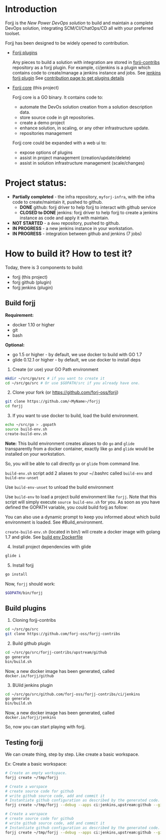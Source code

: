 # Introduction

Forjj is the *New Power DevOps solution* to build and maintain a complete DevOps solution, integrating SCM/CI/ChatOps/CD all with
your preferred toolset.

Forjj has been designed to be widely opened to contribution.

- [Forjj plugins](https://github.com/forj-oss/forjj-contribs)

  Any pieces to build a solution with integration are stored in [forjj-contribs](https://github.com/forj-oss/forjj-contribs) repository as a forjj plugin.
  For example, ci/jenkins is a plugin which contains code to create/manage a jenkins instance and jobs. See [jenkins forjj plugin](https://github.com/forj-oss/forjj-contribs/ci/jenkinsi)
  See [contribution page to get plugins details](CONTRIBUTION.md)

- [Forjj core](https://github.com/forj-oss/forjj) (this project)

  Forjj core is a GO binary. It contains code to:

  - automate the DevOs solution creation from a solution description data.
  - store source code in git repositories.
  - create a demo project
  - enhance solution, in scaling, or any other infrastructure update.
  - repositories management

  Forjj core could be expanded with a web ui to:

  - expose options of plugins
  - assist in project management (creation/update/delete)
  - assist in solution infrastructure management (scale/changes)

# Project status:

- **Partially completed** - the infra repository, `myforj-infra`, with the infra code to create/maintain it, pushed to github.
  - **DONE** github: forjj driver to help forjj to interact with github service
  - **CLOSED to DONE** jenkins: forjj driver to help forjj to create a jenkins instance as code and apply it with maintain.
- **NOT STARTED** - a `demo` repository, pushed to github.
- **IN PROGRESS** - a new jenkins instance in your workstation.
- **IN PROGRESS** - integration between github and jenkins (7 jobs)

# How to build it? How to test it?

Today, there is 3 components to build:
- forjj (this project)
- forjj github (plugin)
- forjj jenkins (plugin)

## Build forjj

**Requirement:**
- docker 1.10 or higher
- git
- bash

**Optional:**
- go 1.5 or higher - by default, we use docker to build with GO 1.7
- glide 0.12.1 or higher - by default, we use docker to install deps

1. Create (or use) your GO Path environment

```bash
mkdir ~/src/go/src # if you want to create it
cd ~/src/go/src # Or use $GOPATH/src if you already have one.
```

2. Clone your fork (or https://github.com/forj-oss/forjj)

```bash
git clone https://github.com/<MyName>/forjj
cd forjj
```

3. If you want to use docker to build, load the build environment.

```bash
echo ~/src/go > .gopath
source build-env.sh
create-build-env.sh
```

**Note:**
This build environment creates aliases to do `go` and `glide` transparently
from a docker container, exactly like `go` and `glide` would be installed on
your workstation.

So, you will be able to call directly `go` or `glide` from command line.

`build-env.sh` script add 2 aliases to your ~/.bashrc called `build-env` and `build-env-unset`

Use `build-env-unset` to unload the build environment

Use `build-env` to load a project build environment like `forjj`. Note that
this script will simply execute `source build-env.sh` for you.
As soon as you have defined the GOPATH variable, you could build forjj as follow:

You can also use a dynamic prompt to keep you informed about which build
environment is loaded. See #Build_environment.

`create-build-env.sh` (located in bin/) will create a docker image with
 golang 1.7 and glide. See [build env Dockerfile](glide/Dockerfile)

4. Install project dependencies with glide

```bash
glide i
```

5. Install forjj

```bash
go install
```

Now, `forjj` should work:

```bash
$GOPATH/bin/forjj
```


## Build plugins

1. Cloning forjj-contribs

```bash
cd ~/src/go/src
git clone https://github.com/forj-oss/forjj-contribs
```

2. Build github plugin

```bash
cd ~/src/go/src/forjj-contribs/upstream/github
go generate
bin/build.sh
```

Now, a new docker image has been generated, called `docker.io/forjj/github`

3. BUild jenkins plugin

```bash
cd ~/src/go/src/github.com/forj-oss/forjj-contribs/ci/jenkins
go generate
bin/build.sh
```

Now, a new docker image has been generated, called `docker.io/forjj/jenkins`


So, now you can start playing with forjj.

## Testing forjj

We can create thing, step by step. Like create a basic workspace.

Ex: Create a basic workspace:

```bash
# Create an empty workspace.
forjj create ~/tmp/forjj
```

```bash
# Create a worspace
# create source code for github
# write github source code, add and commit it
# Instantiate github configuration as described by the generated code.
forjj create ~/tmp/forjj --debug --apps ci:jenkins,upstream:github --github-token $GITHUB_TOKEN --github-server github.com --jenkins-service-addr maison.emea.hpqcorp.net --docker-exe-path ~/tmp/docker
```

```bash
# Create a worspace
# create source code for github
# write github source code, add and commit it
# Instantiate github configuration as described by the generated code.
forjj create ~/tmp/forjj --debug --apps ci:jenkins,upstream:github --github-token $GITHUB_TOKEN --github-server github.com --jenkins-service-addr maison.emea.hpqcorp.net --docker-exe-path ~/tmp/docker
```
